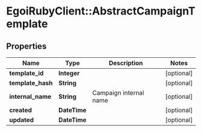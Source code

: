 # EgoiRubyClient::AbstractCampaignTemplate

## Properties
Name | Type | Description | Notes
------------ | ------------- | ------------- | -------------
**template_id** | **Integer** |  | [optional] 
**template_hash** | **String** |  | [optional] 
**internal_name** | **String** | Campaign internal name | [optional] 
**created** | **DateTime** |  | [optional] 
**updated** | **DateTime** |  | [optional] 



